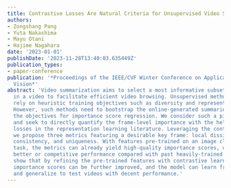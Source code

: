 ```yaml
---
title: Contrastive Losses Are Natural Criteria for Unsupervised Video Summarization
authors:
- Zongshang Pang
- Yuta Nakashima
- Mayu Otani
- Hajime Nagahara
date: '2023-01-01'
publishDate: '2023-11-28T13:40:03.635449Z'
publication_types:
- paper-conference
publication: '*Proceedings of the IEEE/CVF Winter Conference on Applications of Computer
  Vision*'
abstract: 'Video summarization aims to select a most informative subset of frames
  in a video to facilitate efficient video browsing. Unsupervised methods usually
  rely on heuristic training objectives such as diversity and representativeness.
  However, such methods need to bootstrap the online-generated summaries to compute
  the objectives for importance score regression. We consider such a pipeline inefficient
  and seek to directly quantify the frame-level importance with the help of contrastive
  losses in the representation learning literature. Leveraging the contrastive losses,
  we propose three metrics featuring a desirable key frame: local dissimilarity, global
  consistency, and uniqueness. With features pre-trained on an image classification
  task, the metrics can already yield high-quality importance scores, demonstrating
  better or competitive performance compared with past heavily-trained methods. We
  show that by refining the pre-trained features with contrastive learning, the frame-level
  importance scores can be further improved, and the model can learn from random videos
  and generalize to test videos with decent performance.'
---
```

